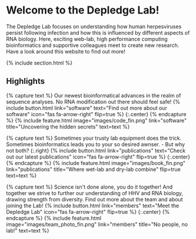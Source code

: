 ---
---

# Welcome to the Depledge Lab!

The Depledge Lab focuses on understanding how human herpesviruses persist following infection and how this is influenced by different aspects of RNA biology. Here, exciting web-lab, high performance computing bioinformatics and supportive colleagues meet to create new research. Have a look around this website to find out more!


{% include section.html %}

## Highlights

{% capture text %}
Our newest bioinformatical advances in the realm of sequence analyses. No RNA modification out there should feel safe!
{%
  include button.html
  link="software"
  text="Find out more about our software"
  icon="fas fa-arrow-right"
  flip=true
%}
{:.center}
{% endcapture %}
{%
  include feature.html
  image="images/code_fin.png"
  link="software"
  title="Uncovering the hidden secrets"
  text=text
%}


{% capture text %}
Sometimes your trusty lab equipment does the trick. Sometimes bioinformatics leads you to your so desired awnser. - But why not both?
{:.right}
{%
  include button.html
  link="publications"
  text="Check out our latest publications"
  icon="fas fa-arrow-right"
  flip=true
%}
{:.center}
{% endcapture %}
{%
  include feature.html
  image="images/book_fin.png"
  link="publications"
  title="Where wet-lab and dry-lab combine"
  flip=true
  text=text
%}


{% capture text %}
Science isn't done alone, you do it together! And together we strive to further our understanding of HHV and RNA biology, drawing strength from diversity.
Find out more about the team and about joining the Lab!
{%
  include button.html
  link="members"
  text="Meet the Depledge Lab"
  icon="fas fa-arrow-right"
  flip=true
%}
{:.center}
{% endcapture %}
{%
  include feature.html
  image="images/team_photo_fin.png"
  link="members"
  title="No people, no lab!"
  text=text
%}
